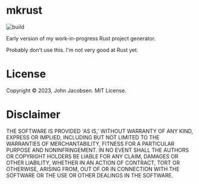 # mkrust

![build](https://github.com/eigenhombre/mkrust/actions/workflows/build.yml/badge.svg)

Early version of my work-in-progress Rust project generator.

Probably don't use this.  I'm not very good at Rust yet.

# License

Copyright © 2023, John Jacobsen. MIT License.

# Disclaimer

THE SOFTWARE IS PROVIDED 'AS IS,' WITHOUT WARRANTY OF ANY KIND,
EXPRESS OR IMPLIED, INCLUDING BUT NOT LIMITED TO THE WARRANTIES
OF MERCHANTABILITY, FITNESS FOR A PARTICULAR PURPOSE AND
NONINFRINGEMENT. IN NO EVENT SHALL THE AUTHORS OR COPYRIGHT
HOLDERS BE LIABLE FOR ANY CLAIM, DAMAGES OR OTHER LIABILITY,
WHETHER IN AN ACTION OF CONTRACT, TORT OR OTHERWISE, ARISING
FROM, OUT OF OR IN CONNECTION WITH THE SOFTWARE OR THE USE OR
OTHER DEALINGS IN THE SOFTWARE.
